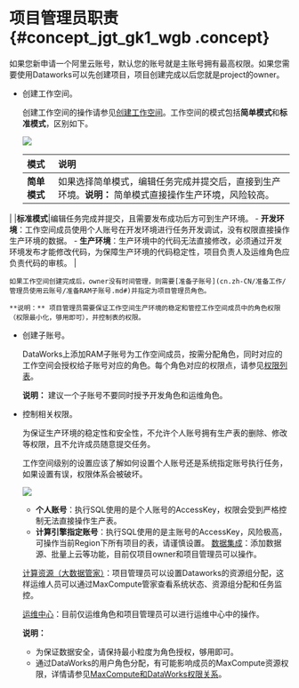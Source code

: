# 项目管理员职责 {#concept_jgt_gk1_wgb .concept}

如果您新申请一个阿里云账号，默认您的账号就是主账号拥有最高权限。如果您需要使用Dataworks可以先创建项目，项目创建完成以后您就是project的owner。

-   创建工作空间。

    创建工作空间的操作请参见[创建工作空间](cn.zh-CN/准备工作/管理员使用云账号/创建工作空间.md#)。工作空间的模式包括**简单模式**和**标准模式**，区别如下。

    ![](http://static-aliyun-doc.oss-cn-hangzhou.aliyuncs.com/assets/img/16177/155071340838474_zh-CN.png)

    |模式|说明|
    |:-|:-|
    |**简单模式**|如果选择简单模式，编辑任务完成并提交后，直接到生产环境。**说明：** 简单模式直接操作生产环境，风险较高。

|
    |**标准模式**|编辑任务完成并提交，且需要发布成功后方可到生产环境。    -   **开发环境**：工作空间成员使用个人账号在开发环境进行任务开发调试，没有权限直接操作生产环境的数据。
    -   **生产环境**：生产环境中的代码无法直接修改，必须通过开发环境发布才能修改代码，为保障生产环境的代码稳定性，项目负责人及运维角色应负责代码的审核。
|

    如果工作空间创建完成后，owner没有时间管理，则需要[准备子账号](cn.zh-CN/准备工作/管理员使用云账号/准备RAM子账号.md#)并指定为项目管理员角色。

    **说明：** 项目管理员需要保证工作空间生产环境的稳定和管控工作空间成员中的角色权限（权限最小化，够用即可），并控制表的权限。

-   创建子账号。

    DataWorks上添加RAM子账号为工作空间成员，按需分配⻆色，同时对应的工作空间会授权给子账号对应的角色。每个角色对应的权限点，请参见[权限列表](../../../../../cn.zh-CN/使用指南/项目管理/权限列表.md#)。

    **说明：** 建议一个子账号不要同时授予开发角色和运维角色。

-   控制相关权限。

    为保证生产环境的稳定性和安全性，不允许个人账号拥有生产表的删除、修改等权限，且不允许成员随意提交任务。

    工作空间级别的设置应该了解如何设置个人账号还是系统指定账号执行任务，如果设置有误，权限体系会被破坏。

    ![](http://static-aliyun-doc.oss-cn-hangzhou.aliyuncs.com/assets/img/16177/155071340838503_zh-CN.png)

    -   **个人账号**：执行SQL使用的是个人账号的AccessKey，权限会受到严格控制无法直接操作生产表。
    -   **计算引擎指定账号**：执行SQL使用的是主账号的AccessKey，风险极高，可操作当前Region下所有项目的表，请谨慎设置。
    [数据集成](../../../../../cn.zh-CN/使用指南/数据集成/数据集成简介/数据集成概述.md#)：添加数据源、批量上云等功能，目前仅项目owner和项目管理员可以操作。

    [计算资源（大数据管家）](../../../../../cn.zh-CN/用户指南/MaxCompute管家.md#)：项目管理员可以设置Dataworks的资源组分配，这样运维人员可以通过MaxCompute管家查看系统状态、资源组分配和任务监控。

    [运维中心](../../../../../cn.zh-CN/使用指南/运维中心/运维中心概述.md#)：目前仅运维角色和项目管理员可以进行运维中心中的操作。

    **说明：** 

    -   为保证数据安全，请保持最小粒度为角色授权，够用即可。
    -   通过DataWorks的用户角色分配，有可能影响成员的MaxCompute资源权限，详情请参见[MaxCompute和DataWorks权限关系](../../../../../cn.zh-CN/安全指南/安全管理基础/MaxCompute和DataWorks权限关系.md#)。

